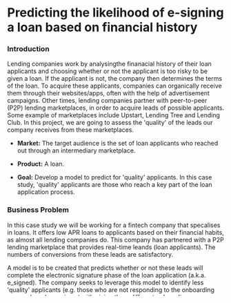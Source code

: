 # Predicting the likelihood of e-signing a loan based on financial history
### Introduction
Lending companies work by analysingthe finanacial history of their loan applicants and choosing whether or not the applicant is too risky to be given a loan. If the applicant is not, the company then determines the terms of the loan. To acquire these applicants, companies can organically receive them through their websites/apps, often with the help of advertisement campaigns. Other times, lending companies partner with peer-to-peer (P2P) lending marketplaces, in order to acquire leads of possible applicants. Some example of marketplaces include Upstart, Lending Tree and Lending Club. In this project, we are going to assess the 'quality' of the leads our company receives from these marketplaces.

* __Market:__ The target audience is the set of loan applicants who reached out through an intermediary marketplace.

* __Product:__ A loan.

* __Goal:__ Develop a model to predict for 'quality' applicants. In this case study, 'quality' applicants are those who reach a key part of the loan application process.

### Business Problem
In this case study we will be working for a fintech company that specalises in loans. It offers low APR loans to applicants based on their financial habits, as almost all lending companies do. This company has partnered with a P2P lending marketplace that provides real-time leands (loan applicants). The numbers of conversions from these leads are satisfactory.

A model is to be created that predicts whether or not these leads will complete the electronic signature phase of the loan application (a.k.a. e_signed). The company seeks to leverage this model to identify less 'quality' applicants (e.g. those who are not responding to the onboarding process), and experiment with giving them different onboarding screens.

The reason for selecting the e_signing process as the response variable is due to the structure of the loan application.

The official application begins with the lead arriving into our website after we opted to acquire it. Here, the applicant begins the onboarding process to apply for a loan. The user begins to provide more financial information by going over every screen of the onboarding process. This first phase ends with the applicant providing his/her signature indicating all of the given information is correct.

Any of the following screens, in which the applicant is approved/denies and given the terms of the loan, is dependent on the company, not the applicant. Therefore the effectiveness of the onboarding is measured up to the moment the applicant stops having control of the application process.

### About the dataset
Because the applicants arrived through marketplace, we have access to their financial data before the onboarding process begins. This data includes personal information like age, and time employed, as well as other financial metrics. Our company utilises these financial data points to create risk scores based on many different risk factors.

In this case study, we are given the set of scores from algorithms built by the finance and engineering teams. Furthermore, the marketplace itself provides us with their own lead quality scores. We will leverage both sets of scores, as well as small list of personal/financial features to predict if the user is likely for respond to our current onboarding process.

The features of the dataset are as follows:
* entry_id: A seven digits, unique ID for an applicant.
* age: Age of the applicant.
* pay_schedule: How often the applicant gets paid (weekly, bi-weekly, semi-monthly, monthly)
* home_owner: Indicates whether the applicant owns a house. 1 if yes, 0 otherwise.
* income: Monthly income of the applicant.
* years_employed: No. of years the applicant has worked.
* current_address_year: No. of years the applicant has been staying in their current address.
* personal_account_m: No. of months the applicant has had their personal account. Used in combination with 'personal_account_y' column.
* personal_account_y: No. of years the applicant has had their personal account. Used in combination with 'personal_account_m' column.
* has_debt: Indicates whether the applicant has any debt.
* amount_requested: Amount of loan the applicant has applied for.
* risk_score: First of the set of 5 risk scores given by the Finance team. Indicates how likely the user is going to pay the loan etc.
* risk_score2 to risk_score_5: Different risk scores based on different factors.
* ext_quality_score and ext_quality_score2: Scores the 'quality' of the applicant based on various factors.
* inquiries_last_month: No. of enquiries the user has had in the last month (no. of time the user has had a 'hard pull' check). 

The label of interest is:
* e_signed: Indicates whether an applicant has completed the e-signing process. 1 if yes, 0 otherwise.
 
Dataset courtesy: [SuperDataScience](https://sds-platform-private.s3-us-east-2.amazonaws.com/uploads/P39-Financial-Data.csv)